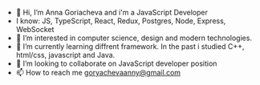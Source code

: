 - 👋 Hi, I’m Anna Goriacheva and i'm a JavaScript Developer
- I know: JS, TypeScript, React, Redux, Postgres, Node, Express, WebSocket
- 👀 I’m interested in computer science, design and modern technologies.
- 🌱 I’m currently learning diffrent framework. In the past i studied C++, html/css, javascript and Java.
- 💞️ I’m looking to collaborate on JavaScript developer position
- 📫 How to reach me goryachevaanny@gmail.com

<!---
AnnaGor88/AnnaGor88 is a ✨ special ✨ repository because its `README.md` (this file) appears on your GitHub profile.
You can click the Preview link to take a look at your changes.
--->
